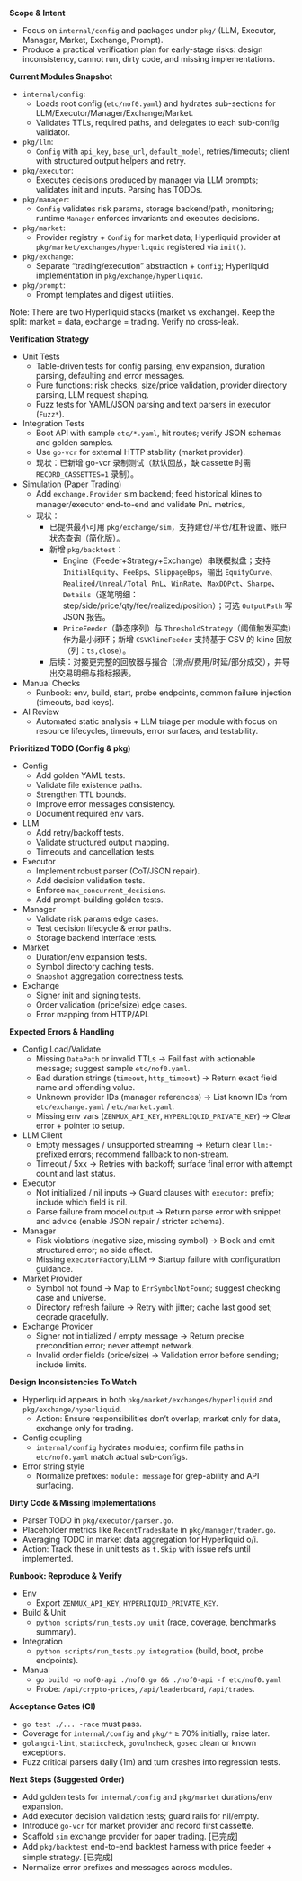 **Scope & Intent**
- Focus on `internal/config` and packages under `pkg/` (LLM, Executor, Manager, Market, Exchange, Prompt).
- Produce a practical verification plan for early-stage risks: design inconsistency, cannot run, dirty code, and missing implementations.

**Current Modules Snapshot**
- `internal/config`:
  - Loads root config (`etc/nof0.yaml`) and hydrates sub-sections for LLM/Executor/Manager/Exchange/Market.
  - Validates TTLs, required paths, and delegates to each sub-config validator.
- `pkg/llm`:
  - `Config` with `api_key`, `base_url`, `default_model`, retries/timeouts; client with structured output helpers and retry.
- `pkg/executor`:
  - Executes decisions produced by manager via LLM prompts; validates init and inputs. Parsing has TODOs.
- `pkg/manager`:
  - `Config` validates risk params, storage backend/path, monitoring; runtime `Manager` enforces invariants and executes decisions.
- `pkg/market`:
  - Provider registry + `Config` for market data; Hyperliquid provider at `pkg/market/exchanges/hyperliquid` registered via `init()`.
- `pkg/exchange`:
  - Separate “trading/execution” abstraction + `Config`; Hyperliquid implementation in `pkg/exchange/hyperliquid`.
- `pkg/prompt`:
  - Prompt templates and digest utilities.

Note: There are two Hyperliquid stacks (market vs exchange). Keep the split: market = data, exchange = trading. Verify no cross-leak.

**Verification Strategy**
- Unit Tests
  - Table-driven tests for config parsing, env expansion, duration parsing, defaulting and error messages.
  - Pure functions: risk checks, size/price validation, provider directory parsing, LLM request shaping.
  - Fuzz tests for YAML/JSON parsing and text parsers in executor (`Fuzz*`).
- Integration Tests
  - Boot API with sample `etc/*.yaml`, hit routes; verify JSON schemas and golden samples.
  - Use `go-vcr` for external HTTP stability (market provider).
  - 现状：已新增 go-vcr 录制测试（默认回放，缺 cassette 时需 `RECORD_CASSETTES=1` 录制）。
- Simulation (Paper Trading)
  - Add `exchange.Provider` sim backend; feed historical klines to manager/executor end-to-end and validate PnL metrics。
  - 现状：
    - 已提供最小可用 `pkg/exchange/sim`，支持建仓/平仓/杠杆设置、账户状态查询（简化版）。
    - 新增 `pkg/backtest`：
      - Engine（Feeder+Strategy+Exchange）串联模拟盘；支持 `InitialEquity`、`FeeBps`、`SlippageBps`，输出 `EquityCurve`、`Realized/Unreal/Total PnL`、`WinRate`、`MaxDDPct`、`Sharpe`、`Details`（逐笔明细：step/side/price/qty/fee/realized/position）；可选 `OutputPath` 写 JSON 报告。
      - `PriceFeeder`（静态序列）与 `ThresholdStrategy`（阈值触发买卖）作为最小闭环；新增 `CSVKlineFeeder` 支持基于 CSV 的 kline 回放（列：`ts,close`）。
    - 后续：对接更完整的回放器与撮合（滑点/费用/时延/部分成交），并导出交易明细与指标报表。
- Manual Checks
  - Runbook: env, build, start, probe endpoints, common failure injection (timeouts, bad keys).
- AI Review
  - Automated static analysis + LLM triage per module with focus on resource lifecycles, timeouts, error surfaces, and testability.

**Prioritized TODO (Config & pkg)**
- Config
  - Add golden YAML tests.
  - Validate file existence paths.
  - Strengthen TTL bounds.
  - Improve error messages consistency.
  - Document required env vars.
- LLM
  - Add retry/backoff tests.
  - Validate structured output mapping.
  - Timeouts and cancellation tests.
- Executor
  - Implement robust parser (CoT/JSON repair).
  - Add decision validation tests.
  - Enforce `max_concurrent_decisions`.
  - Add prompt-building golden tests.
- Manager
  - Validate risk params edge cases.
  - Test decision lifecycle & error paths.
  - Storage backend interface tests.
- Market
  - Duration/env expansion tests.
  - Symbol directory caching tests.
  - `Snapshot` aggregation correctness tests.
- Exchange
  - Signer init and signing tests.
  - Order validation (price/size) edge cases.
  - Error mapping from HTTP/API.

**Expected Errors & Handling**
- Config Load/Validate
  - Missing `DataPath` or invalid TTLs → Fail fast with actionable message; suggest sample `etc/nof0.yaml`.
  - Bad duration strings (`timeout`, `http_timeout`) → Return exact field name and offending value.
  - Unknown provider IDs (manager references) → List known IDs from `etc/exchange.yaml` / `etc/market.yaml`.
  - Missing env vars (`ZENMUX_API_KEY`, `HYPERLIQUID_PRIVATE_KEY`) → Clear error + pointer to setup.
- LLM Client
  - Empty messages / unsupported streaming → Return clear `llm:`-prefixed errors; recommend fallback to non-stream.
  - Timeout / 5xx → Retries with backoff; surface final error with attempt count and last status.
- Executor
  - Not initialized / nil inputs → Guard clauses with `executor:` prefix; include which field is nil.
  - Parse failure from model output → Return parse error with snippet and advice (enable JSON repair / stricter schema).
- Manager
  - Risk violations (negative size, missing symbol) → Block and emit structured error; no side effect.
  - Missing `executorFactory`/LLM → Startup failure with configuration guidance.
- Market Provider
  - Symbol not found → Map to `ErrSymbolNotFound`; suggest checking case and universe.
  - Directory refresh failure → Retry with jitter; cache last good set; degrade gracefully.
- Exchange Provider
  - Signer not initialized / empty message → Return precise precondition error; never attempt network.
  - Invalid order fields (price/size) → Validation error before sending; include limits.

**Design Inconsistencies To Watch**
- Hyperliquid appears in both `pkg/market/exchanges/hyperliquid` and `pkg/exchange/hyperliquid`.
  - Action: Ensure responsibilities don’t overlap; market only for data, exchange only for trading.
- Config coupling
  - `internal/config` hydrates modules; confirm file paths in `etc/nof0.yaml` match actual sub-configs.
- Error string style
  - Normalize prefixes: `module: message` for grep-ability and API surfacing.

**Dirty Code & Missing Implementations**
- Parser TODO in `pkg/executor/parser.go`.
- Placeholder metrics like `RecentTradesRate` in `pkg/manager/trader.go`.
- Averaging TODO in market data aggregation for Hyperliquid o/i.
- Action: Track these in unit tests as `t.Skip` with issue refs until implemented.

**Runbook: Reproduce & Verify**
- Env
  - Export `ZENMUX_API_KEY`, `HYPERLIQUID_PRIVATE_KEY`.
- Build & Unit
  - `python scripts/run_tests.py unit` (race, coverage, benchmarks summary).
- Integration
  - `python scripts/run_tests.py integration` (build, boot, probe endpoints).
- Manual
  - `go build -o nof0-api ./nof0.go && ./nof0-api -f etc/nof0.yaml`
  - Probe: `/api/crypto-prices`, `/api/leaderboard`, `/api/trades`.

**Acceptance Gates (CI)**
- `go test ./... -race` must pass.
- Coverage for `internal/config` and `pkg/*` ≥ 70% initially; raise later.
- `golangci-lint`, `staticcheck`, `govulncheck`, `gosec` clean or known exceptions.
- Fuzz critical parsers daily (1m) and turn crashes into regression tests.

**Next Steps (Suggested Order)**
- Add golden tests for `internal/config` and `pkg/market` durations/env expansion.
- Add executor decision validation tests; guard rails for nil/empty.
- Introduce `go-vcr` for market provider and record first cassette.
- Scaffold `sim` exchange provider for paper trading. [已完成]
- Add `pkg/backtest` end-to-end backtest harness with price feeder + simple strategy. [已完成]
- Normalize error prefixes and messages across modules.
